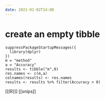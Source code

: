 ```yaml
---
date: 2021-01-02T14:08
---
```


# create an empty tibble

    suppressPackageStartupMessages({
      library(dplyr)
    })
    m = "method"
    a = "Accuracy"
    results <- tibble("m",0)
    res.names <- c(m,a)
    colnames(results) <- res.names
    results <- results %>% filter(Accuracy > 0)
    
[[[R]]]
[[snips]]